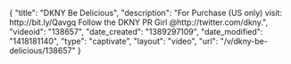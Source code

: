 {
    "title": "DKNY Be Delicious",
    "description": "For Purchase (US only) visit: http:\/\/bit.ly\/Qavgq Follow the DKNY PR Girl @http:\/\/twitter.com\/dkny.",
    "videoid": "138657",
    "date_created": "1389297109",
    "date_modified": "1418181140",
    "type": "captivate",
    "layout": "video",
    "url": "\/v\/dkny-be-delicious\/138657"
}